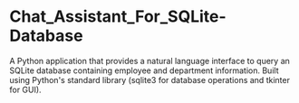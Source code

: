 # Chat_Assistant_For_SQLite-Database
A Python application that provides a natural language interface to query an SQLite database containing employee and department information. Built using Python's standard library (sqlite3 for database operations and tkinter for GUI).
